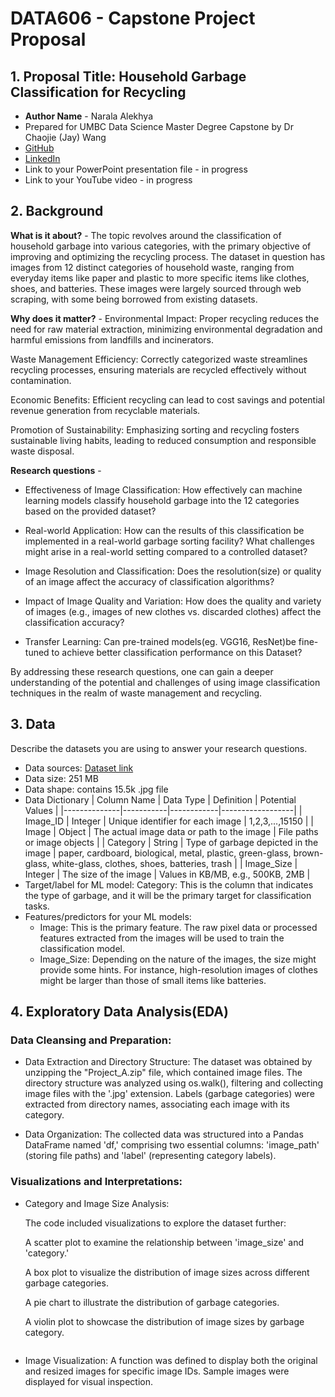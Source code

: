 # DATA606 - Capstone Project Proposal
## 1. Proposal Title: Household Garbage Classification for Recycling
- **Author Name** - Narala Alekhya
- Prepared for UMBC Data Science Master Degree Capstone by Dr Chaojie (Jay) Wang
- [GitHub](https://github.com/AlekhyaNarala28)
- [LinkedIn](linkedin.com/in/alekhyanarala)
- Link to your PowerPoint presentation file - in progress
- Link to your YouTube video - in progress

## 2. Background
**What is it about?** - The topic revolves around the classification of household garbage into various categories, with the primary objective of improving and optimizing the recycling process. The dataset in question has images from 12 distinct categories of household waste, ranging from everyday items like paper and plastic to more specific items like clothes, shoes, and batteries. These images were largely sourced through web scraping, with some being borrowed from existing datasets.

**Why does it matter?** - Environmental Impact: Proper recycling reduces the need for raw material extraction, minimizing environmental degradation and harmful emissions from landfills and incinerators.

Waste Management Efficiency: Correctly categorized waste streamlines recycling processes, ensuring materials are recycled effectively without contamination.

Economic Benefits: Efficient recycling can lead to cost savings and potential revenue generation from recyclable materials.

Promotion of Sustainability: Emphasizing sorting and recycling fosters sustainable living habits, leading to reduced consumption and responsible waste disposal.

**Research questions** -

- Effectiveness of Image Classification: How effectively can machine learning models classify household garbage into the 12 categories based on the provided dataset?

- Real-world Application: How can the results of this classification be implemented in a real-world garbage sorting facility? What challenges might arise in a real-world setting compared to a controlled dataset?
  
- Image Resolution and Classification: Does the resolution(size) or quality of an image affect the accuracy of classification algorithms?

- Impact of Image Quality and Variation: How does the quality and variety of images (e.g., images of new clothes vs. discarded clothes) affect the classification accuracy?

- Transfer Learning: Can pre-trained models(eg. VGG16, ResNet)be fine-tuned to achieve better classification performance on this Dataset?

By addressing these research questions, one can gain a deeper understanding of the potential and challenges of using image classification techniques in the realm of waste management and recycling.

## 3. Data 
Describe the datasets you are using to answer your research questions.

- Data sources: [Dataset link](https://www.kaggle.com/datasets/mostafaabla/garbage-classification?resource=download)
- Data size: 251 MB
- Data shape: contains 15.5k .jpg file
- Data Dictionary
  | Column Name  | Data Type | Definition | Potential Values |
  |--------------|-----------|------------|------------------|
  | Image_ID | Integer  | Unique identifier for each image       | 1,2,3,...,15150           |
  | Image | Object     | The actual image data or path to the image       | File paths or image objects          |
  | Category          | String       | Type of garbage depicted in the image        | paper, cardboard, biological, metal, plastic, green-glass, brown-glass, white-glass, clothes, shoes, batteries, trash              |
  | Image_Size | Integer     | The size of the image       | Values in KB/MB, e.g., 500KB, 2MB           |
- Target/label for ML model: Category: This is the column that indicates the type of garbage, and it will be the primary target for classification tasks.
- Features/predictors for your ML models:
  - Image: This is the primary feature. The raw pixel data or processed features extracted from the images will be used to train the classification model.
  - Image_Size: Depending on the nature of the images, the size might provide some hints. For instance, high-resolution images of clothes might be larger than those of small items like   batteries.
 
## 4. Exploratory Data Analysis(EDA)
### Data Cleansing and Preparation:

- Data Extraction and Directory Structure:
The dataset was obtained by unzipping the "Project_A.zip" file, which contained image files.
The directory structure was analyzed using os.walk(), filtering and collecting image files with the '.jpg' extension.
Labels (garbage categories) were extracted from directory names, associating each image with its category.

- Data Organization:
The collected data was structured into a Pandas DataFrame named 'df,' comprising two essential columns: 'image_path' (storing file paths) and 'label' (representing category labels).

### Visualizations and Interpretations:

- Category and Image Size Analysis:
  
  The code included visualizations to explore the dataset further:

    A scatter plot to examine the relationship between 'image_size' and 'category.'
  
    A box plot to visualize the distribution of image sizes across different garbage categories.

    A pie chart to illustrate the distribution of garbage categories.

    A violin plot to showcase the distribution of image sizes by garbage category.

  <img src="">


- Image Visualization:
  A function was defined to display both the original and resized images for specific image IDs.
  Sample images were displayed for visual inspection.
